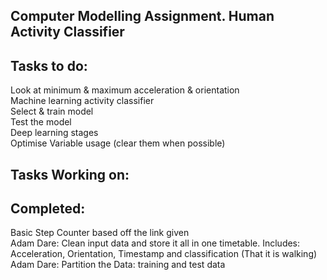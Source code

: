 
**Computer Modelling Assignment. Human Activity Classifier**
-------------------------------------------------------------------------------------------------------------
**Tasks to do:**
-------------------------------------------------------------------------------------------------------------

Look at minimum & maximum acceleration & orientation <br>
Machine learning activity classifier <br>
Select & train model <br>
Test the model<br>
Deep learning stages <br>
Optimise Variable usage (clear them when possible) <br>



**Tasks Working on:**
-------------------------------------------------------------------------------------------------------------

  
**Completed:**
-------------------------------------------------------------------------------------------------------------
Basic Step Counter based off the link given <br>
Adam Dare: Clean input data and store it all in one timetable. Includes: Acceleration, Orientation, Timestamp and classification (That it is walking) <br>
Adam Dare: Partition the Data: training and test data <br>
